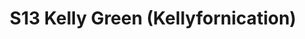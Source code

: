 ---
title: S13 Kelly Green (Kellyfornication)
permalink: "/teams/s13-kelly"
teamslug: s13-kelly
members:
- Andrew Carr - Captain
- Adam Martin - QB
- Brett Chambers
- Thomas Comparetto
- Scott Cuviello
- Kahlil Francis
- Ethan Mereish
- John Piedrahita
- Taylor Spears
- Matt Townsend
- Brenton Watkajtys
- Kevin Zajac
teamid: 4817
name: S13 Kelly Green
color: Kellyfornication
division: ''
---